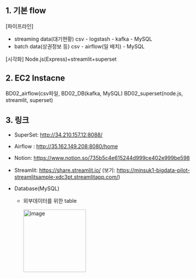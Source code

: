 ## 1. 기본 flow

[파이프라인]
- streaming data(대기현황) csv - logstash - kafka - MySQL
- batch data(상권정보 등)  csv - airflow(일 배치)  - MySQL 

[시각화]
Node.js(Express)+streamlit+superset

## 2. EC2 Instacne
BD02_airflow(csv파일, 
BD02_DB(kafka, MySQL)
BD02_superset(node.js, streamlit, superset)


## 3. 링크

- SuperSet: http://34.210.157.12:8088/

- Airflow : http://35.162.149.208:8080/home

- Notion: https://www.notion.so/735b5c4e615244d999ce402e999be598

- Streamlit: https://share.streamlit.io/ (보기: https://minsuk1-bigdata-pilot-streamlitsample-xdc3pt.streamlitapp.com/)

- Database(MySQL)

  - 외부데이터를 위한 table

    <img width="168" alt="image" src="https://user-images.githubusercontent.com/64065318/177281711-4bf8ef1d-e800-4865-b0cb-16516866db58.png">
